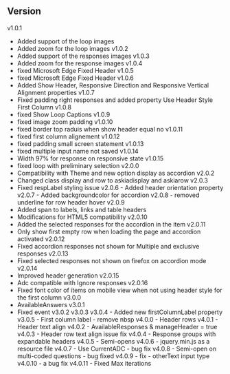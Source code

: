 Version
-------
v1.0.1
  - Added support of the loop images
  - Added zoom for the loop images
v1.0.2
  - Added support of the responses images
v1.0.3
  - Added zoom for the response images
v1.0.4
  - fixed Microsoft Edge Fixed Header
v1.0.5
  - fixed Microsoft Edge Fixed Header
v1.0.6
  - Added Show Header, Responsive Direction and Responsive Vertical Alignment properties
v1.0.7
  - Fixed padding right responses and added property Use Header Style First Column
v1.0.8
  - fixed Show Loop Captions
v1.0.9
  - fixed image zoom padding
v1.0.10
  - fixed border top raduis when show header equal no
v1.0.11
  - fixed first column alignement
v1.0.12
  - fixed padding small screen statement
v1.0.13
  - fixed multiple input name not saved
v1.0.14
  - Width 97% for response on responsive state
v1.0.15
  - fixed loop with preliminary selection
v2.0.0
  - Compatibility with Theme and new option display as accordion
v2.0.2
  - Changed class display and row to askiadisplay and askiarow
v2.0.3
  - Fixed respLabel styling issue
    v2.0.6
        - Added header orientation property
v2.0.7
        - Added backgroundcolor for accordion
v2.0.8
        - removed underline for row header hover
v2.0.9
  - Added span to labels, links and table headers
  - Modifications for HTML5 compatibility
v2.0.10
  - Added the selected responses for the accordion in the item
v2.0.11
  - Only show first empty row when loading the page and accordion activated
v2.0.12
  - Fixed accordion responses not shown for Multiple and exclusive responses
v2.0.13
  - Fixed selected responses not shown on firefox on accordion mode
v2.0.14
  - Improved header generation
v2.0.15
  - Adc compatible with Ignore responses
v2.0.16
  - Fixed font color of items on mobile view when not using header style for the first column
v3.0.0
  - AvailableAnswers
v3.0.1
  - Fixed event
v3.0.2
v3.0.3
v3.0.4 - Added new firstColumnLabel property
v3.0.5 - First column label - remove nbsp
v4.0.0 - Header rows
v4.0.1 - Header text align
v4.0.2 - AvailableResponses & manageHeader = true
v4.0.3 - Header row text align issue fix
v4.0.4 - Response groups with expandable headers
v4.0.5 - Semi-opens
v4.0.6 - jquery.min.js as a resource file
v4.0.7 - Use CurrentADC - bug fix
v4.0.8 - Semi-open on multi-coded questions - bug fixed
v4.0.9 - fix - otherText input type
v4.0.10 - a bug fix
v4.0.11 - Fixed Max iterations
